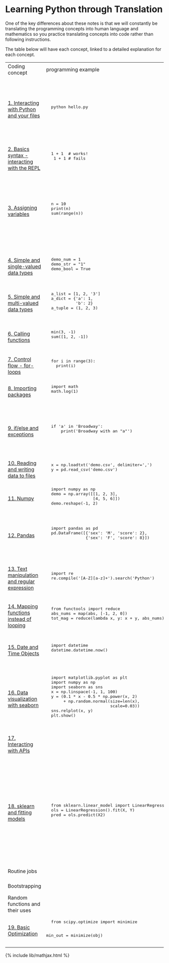 # Learning Python through Translation

One of the key differences about these notes is that we will constantly be
translating the programming concepts into human language and mathematics so
you practice translating concepts into code rather than following instructions.

The table below will have each concept, linked to a detailed explanation for
each concept.

<table>
<tr>
  <td>Coding concept</td>
  <td>programming example</td>
  <td>Use case example</td>
  <td>statistics example</td>
</tr>
<tr>
  <td>
  <a href="python_mds/interacting_with_python.html">1. Interacting with Python and your files</a>
  </td>
  <td><pre>
  python hello.py
  </pre></td>
  <td>
  Your files and programs are located at different "paths" on your computer.
  Modern computer interfaces abstract this concept away which can confuse
  beginning programmers.
  </td>
  <td>
  </td>
</tr>
<tr>
  <td>
  <a href="python_mds/python_basic_syntax.html">2. Basics syntax - interacting with the REPL</a>
  </td>
  <td><pre>
  1 + 1  # works!
   1 + 1 # fails
  </pre></td>
  <td>
  The rules in interacting with Python after each command
  </td>
  <td>
  Makes sense:
  $$\sum_{i=1}^{10} i$$
  Doesn't make sense:
  $$i \sum_{i=1}^{10} $$
  </td>
</tr>
<tr>
  <td>
  <a href="python_mds/variables.html">3. Assigning variables</a>
  </td>
  <td><pre>
  n = 10
  print(n)
  sum(range(n))
  </pre></td>
  <td>
  N is used to estimate the cost of sampling, the
  uncertainty of our hypothetical sample average, and to calculate the
  sample average. We want the same value used throughout so we give it
  a name, the sample size.
  </td>
  <td>
  $$n = 10$$
  $$\sum_{i=1}^n i = \sum_{j=1}^n j$$
  </td>
</tr>
<tr>
  <td>
  <a href="python_mds/simple_data_types.html">4. Simple and single-valued data types</a>
  </td>
  <td><pre>
  demo_num = 1
  demo_str = "1"
  demo_bool = True
  </pre></td>
  <td>Data can be numbers or text, we handle them differently so we have data types for functions to treat them differently too.</td>
  <td>$$y \in \mathbb{R}, x \in \{0, 1\}$$</td>
</tr>
<tr>
  <td>
  <a href="python_mds/container_data_types.html">5. Simple and multi-valued data types</a>
  </td>
  <td><pre>
  a_list = [1, 2, '3']
  a_dict = {'a': 1,
            'b': 2}
  a_tuple = (1, 2, 3)
  </pre></td>
  <td>We need to differentiate a single value from a collection of data.</td>
  <td>$$y = 1, x = \{1, 2, 3\}$$</td>
</tr>
<tr>
  <td>
  <a href="python_mds/call_functions.html">6. Calling functions</a>
  </td>
  <td><pre>
  min(3, -1)
  sum([1, 2, -1])
  </pre></td>
  <td>We want to wrap up a collection of commands into a single call with certain inputs and outputs.</td>
  <td>$$f:\mathbb{R}^p \to \mathbb{R}$$</td>
</tr>
<tr>
  <td>
  <a href="python_mds/loops.html">7. Control flow - for-loops</a>
  </td>
  <td><pre>
  for i in range(3):
    print(i)
  </pre></td>
  <td>How do we ask a computer to repeat its tasks?</td>
  <td>$$\forall i, f(x_i)$$</td>
</tr>
<tr>
  <td>
  <a href="python_mds/packages.html">8. Importing packages</a>
  </td>
  <td><pre>
  import math
  math.log(1)
  </pre></td>
  <td>To leverage other people's code, we often source in their pacakges.</td>
  <td></td>
</tr>
<tr>
  <td>
  <a href="python_mds/ifelse.html">9. if/else and exceptions</a>
  </td>
  <td><pre>
  if 'a' in 'Broadway':
      print('Broadway with an "a"')
  </pre></td>
  <td>When the code changes behavior under different conditions</tdr
  <td>$$f(x)=\left\{ \begin{array}{ccc} 
        0 & x < \theta \\ 
        x & x \geq \theta \end{array} \right\} $$
  </td>
</tr>
<tr>
  <td>
  <a href="python_mds/load_write_files.html">10. Reading and writing data to files</a>
  </td>
  <td><pre>
  x = np.loadtxt('demo.csv', delimiter=',')
  y = pd.read_csv('demo.csv')
  </pre></td>
  <td>Getting data loaded and written to and from files</td>
  <td>$$$$</td>
</tr>
<tr>
  <td>
  <a href="python_mds/numpy.html">11. Numpy</a>
  </td>
  <td><pre>
  import numpy as np
  demo = np.array([[1, 2, 3],
                   [4, 5, 6]])
  demo.reshape(-1, 2)
  </pre></td>
  <td>The foundational mathematics package that offers many features similar to R's vectors.</td>
  <td>$$X(X^TX)^{-1}X$$</td>
</tr>
<tr>
  <td>
  <a href="python_mds/pandas.html">12. Pandas</a>
  </td>
  <td><pre>
  import pandas as pd
  pd.DataFrame([{'sex': 'M', 'score': 2},
                {'sex': 'F', 'score': 8}])
  </pre></td>
  <td>Python needed something like R's data frames that could handle multiple types of data in a tabular format</td>
  <td></td>
</tr>
<tr>
  <td>
  <a href="python_mds/regular_expression.html">13. Text manipulation and regular expression</a>
  </td>
  <td><pre>
  import re
  re.compile('[A-Z][a-z]+').search('Python')
  </pre></td>
  <td>How can we express general rules in text like how proper nouns start with a capital letter followed by one or more lower-cased letters.</td>
  <td></td>
</tr>
<tr>
  <td>
  <a href="python_mds/mapping.html">14. Mapping functions instead of looping</a>
  </td>
  <td><pre>
  from functools import reduce
  abs_nums = map(abs, [-1, 2, 0])
  tot_mag = reduce(lambda x, y: x + y, abs_nums)
  </pre></td>
  <td>How can we separate the parallizable operations from the ones that cannot?</td>
  <td>$$$$</td>
</tr>
<tr>
  <td>
  <a href="python_mds/date_time.html">15. Date and Time Objects</a>
  </td>
  <td><pre>
  import datetime
  datetime.datetime.now()
  </pre></td>
  <td>How can we handle date/time values since they have different conventions
  from usual numbers. E.g. 60 secs is in 1 minute.</td>
  <td>$$$$</td>
</tr>
<tr>
  <td>
  <a href="python_mds/plotting.html">16. Data visualization with seaborn</a>
  </td>
  <td><pre>
  import matplotlib.pyplot as plt
  import numpy as np
  import seaborn as sns
  x = np.linspace(-1, 1, 100)
  y = (0.1 * x - 0.5 * np.power(x, 2)
       + np.random.normal(size=len(x),
                          scale=0.03))
  sns.relplot(x, y)
  plt.show()
  </pre></td>
  <td>A picture is worth a thousand words</td>
  <td>$$$$</td>
</tr>
<tr>
  <td>
  <a href="python_mds/api.html">17. Interacting with APIs</a>
  </td>
  <td><pre>
  </pre></td>
  <td>To interact with machines, especially online, there is a standard protocol
      to give and get data.
  </td>
  <td>$$$$</td>
</tr>
<tr>
  <td>
  <a href="python_mds/api.html">18. sklearn and fitting models</a>
  </td>
  <td><pre>
  from sklearn.linear_model import LinearRegression
  ols = LinearRegression().fit(X, Y)
  pred = ols.predict(X2)
  </pre></td>
  <td>Models are mathematical instruments that can help scientist understand patterns in
      the data, understand how the world works, or to simply predict future outcomes.
      These models are tuned and validated using data. This module talks about fitting
      different models with data using `sklearn`.</td>
  <td>$$Y = f(X, \beta) + \epsilon$$
      $$\hat{\beta} = \arg\min_\beta Loss(Y, \hat{Y}(\beta))$$
  </td>
</tr>
<tr>
  <td>Routine jobs</td>
  <td><pre>
  </pre></td>
  <td></td>
  <td>$$$$</td>
</tr>
<tr>
  <td>Bootstrapping</td>
  <td><pre>
  </pre></td>
  <td></td>
  <td>$$$$</td>
</tr>
<tr>
  <td>Random functions and their uses</td>
  <td><pre>
  </pre></td>
  <td></td>
  <td>$$$$</td>
</tr>
<tr>
  <td>
  <a href="python_mds/optimization.html">19. Basic Optimization</a>
  </td>
  <td><pre>
  from scipy.optimize import minimize

  min_out = minimize(obj)
  </pre></td>
  <td></td>
  <td>$$$$</td>
</tr>

</table>


{% include lib/mathjax.html %}
